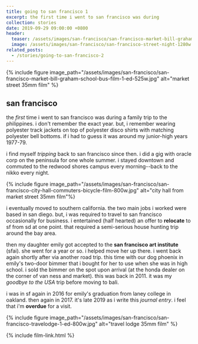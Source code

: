 ```yaml
---
title: going to san francisco 1
excerpt: the first time i went to san francisco was during
collection: stories
date: 2019-09-29 09:00:00 +0800
header:
  teaser: /assets/images/san-francisco/san-francisco-market-bill-graham-school-bus-film-1-ed-300w.jpg
  image: /assets/images/san-francisco/san-francisco-street-night-1280w.jpg
related_posts:
  - /stories/going-to-san-francisco-2
---
```


{% include figure image_path="/assets/images/san-francisco/san-francisco-market-bill-graham-school-bus-film-1-ed-525w.jpg" alt="market street 35mm film" %}

## san francisco

the *first* time i went to san francisco was during a family trip to the philippines. i don't remember the exact year. but, i remember wearing polyester track jackets on top of polyester disco shirts with matching polyester bell bottoms. if i had to guess it was around my junior-high years 1977-79.

i find myself *tripping* back to san francisco since then. i did a gig with oracle corp on the peninsula for one whole summer. i stayed downtown and commuted to the redwood shores campus every morning--back to the nikko every night.

{% include figure image_path="/assets/images/san-francisco/san-francisco-city-hall-commuters-bicycle-film-800w.jpg" alt="city hall from market street 35mm film"%}

i eventually moved to southern california. the two main jobs i worked were based in san diego. but, i was required to travel to san francisco occasionally for business. i entertained (half hearted) an offer to **relocate** to sf from sd at one point. that required a semi-serious house hunting trip around the bay area.

then my daughter emily got accepted to the **san francisco art institute** (sfai). she went for a year or so. i helped move her up there. i went back again shortly after via another road trip. this time with our dog phoenix in emily's two-door bimmer that i bought for her to use when she was in high school. i sold the bimmer on the spot upon arrival (at the honda dealer on the corner of van ness and market). this was back in 2011. it was my *goodbye to the USA* trip before moving to bali.

i was in sf again in 2016 for emily's graduation from laney college in oakland. then again in 2017. it's late 2019 as i write this *journal entry*. i feel that i'm **overdue** for a visit.

{% include figure image_path="/assets/images/san-francisco/san-francisco-travelodge-1-ed-800w.jpg" alt="travel lodge 35mm film" %}

{% include film-link.html %}